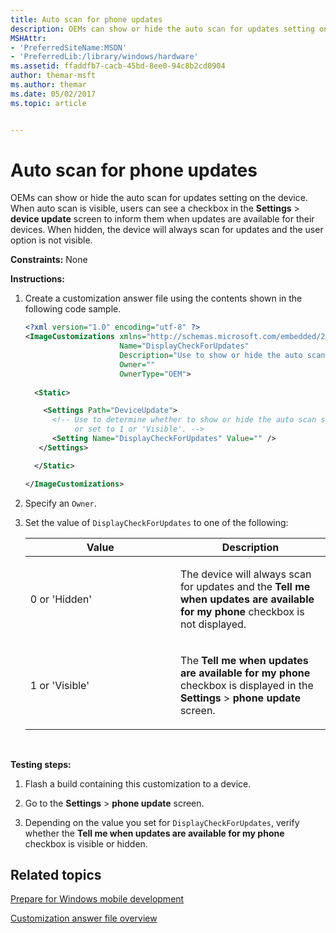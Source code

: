 ```yaml
---
title: Auto scan for phone updates
description: OEMs can show or hide the auto scan for updates setting on the device.
MSHAttr:
- 'PreferredSiteName:MSDN'
- 'PreferredLib:/library/windows/hardware'
ms.assetid: ffaddfb7-cacb-45bd-8ee0-94c8b2cd0904
author: themar-msft
ms.author: themar
ms.date: 05/02/2017
ms.topic: article


---
```


# Auto scan for phone updates


OEMs can show or hide the auto scan for updates setting on the device. When auto scan is visible, users can see a checkbox in the **Settings** &gt; **device update** screen to inform them when updates are available for their devices. When hidden, the device will always scan for updates and the user option is not visible.

<a href="" id="constraints---none"></a>**Constraints:** None  

<a href="" id="instructions-"></a>**Instructions:**  
1.  Create a customization answer file using the contents shown in the following code sample.

    ```XML
    <?xml version="1.0" encoding="utf-8" ?>  
    <ImageCustomizations xmlns="http://schemas.microsoft.com/embedded/2004/10/ImageUpdate"  
                         Name="DisplayCheckForUpdates"  
                         Description="Use to show or hide the auto scan setting in the Settings > Phone Update screen."  
                         Owner=""  
                         OwnerType="OEM"> 
      
      <Static>  

        <Settings Path="DeviceUpdate">  
          <!-- Use to determine whether to show or hide the auto scan settings for device updates. Set the value to 0 or 'Hidden', 
               or set to 1 or 'Visible'. -->
          <Setting Name="DisplayCheckForUpdates" Value="" />    
       </Settings>  

      </Static>

    </ImageCustomizations>
    ```

2.  Specify an `Owner`.

3.  Set the value of `DisplayCheckForUpdates` to one of the following:

    <table>
    <colgroup>
    <col width="50%" />
    <col width="50%" />
    </colgroup>
    <thead>
    <tr class="header">
    <th>Value</th>
    <th>Description</th>
    </tr>
    </thead>
    <tbody>
    <tr class="odd">
    <td><p>0 or 'Hidden'</p></td>
    <td><p>The device will always scan for updates and the <strong>Tell me when updates are available for my phone</strong> checkbox is not displayed.</p></td>
    </tr>
    <tr class="even">
    <td><p>1 or 'Visible'</p></td>
    <td><p>The <strong>Tell me when updates are available for my phone</strong> checkbox is displayed in the <strong>Settings</strong> &gt; <strong>phone update</strong> screen.</p></td>
    </tr>
    </tbody>
    </table>

     

<a href="" id="testing-steps-"></a>**Testing steps:**  
1.  Flash a build containing this customization to a device.

2.  Go to the **Settings** &gt; **phone update** screen.

3.  Depending on the value you set for `DisplayCheckForUpdates`, verify whether the **Tell me when updates are available for my phone** checkbox is visible or hidden.

## Related topics

[Prepare for Windows mobile development](https://docs.microsoft.com/en-us/windows-hardware/manufacture/mobile/preparing-for-windows-mobile-development)

[Customization answer file overview](https://docs.microsoft.com/en-us/windows-hardware/customize/mobile/mcsf/customization-answer-file)
